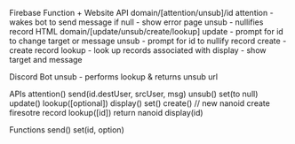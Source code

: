 Firebase Function + Website
API
domain/[attention/unsub]/id
    attention - wakes bot to send message
        if null - show error page
    unsub - nullifies record
HTML
domain/[update/unsub/create/lookup]
    update - prompt for id to change target or message
    unsub - prompt for id to nullify record
    create - create record
    lookup - look up records associated with
    display - show target and message

Discord Bot
    unsub - performs lookup & returns unsub url

APIs
attention()
    send(id.destUser, srcUser, msg)
unsub()
    set(to null)
update()
    lookup([optional])
    display()
    set()
create()
    // new nanoid
    create firesotre record
lookup([id])
    return nanoid
display(id)
    
Functions
    send()
    set(id, option)
